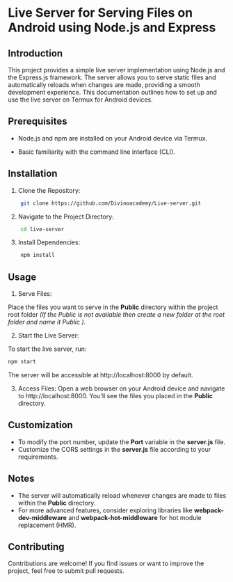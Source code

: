 # Live Server for Serving Files on Android using Node.js and Express

## Introduction

This project provides a simple live server implementation using Node.js and the Express.js framework. The server allows you to serve static files and automatically reloads when changes are made, providing a smooth development experience. This documentation outlines how to set up and use the live server on Termux for Android devices.

## Prerequisites

* Node.js and npm are installed on your Android device via Termux.

* Basic familiarity with the command line interface (CLI).

## Installation

1. Clone the Repository:
``` bash
    git clone https://github.com/Divinoacademy/Live-server.git
```
2. Navigate to the Project Directory:
``` bash
    cd live-server
```
3. Install Dependencies:
``` bash
    npm install
```
## Usage
1. Serve Files:

Place the files you want to serve in the **Public** directory within the project root folder *(If the Public is not available then create a new folder at the root folder and name it Public )*.

2. Start the Live Server:

To start the live server, run:

``` bash
npm start
```
The server will be accessible at http://localhost:8000 by default.

3. Access Files:
Open a web browser on your Android device and navigate to http://localhost:8000. You'll see the files you placed in the **Public** directory.

## Customization
* To modify the port number, update the **Port** variable in the **server.js** file.
* Customize the CORS settings in the **server.js** file according to your requirements.

## Notes
* The server will automatically reload whenever changes are made to files within the **Public** directory.
* For more advanced features, consider exploring libraries like **webpack-dev-middleware** and **webpack-hot-middleware** for hot module replacement (HMR).

## Contributing
Contributions are welcome! If you find issues or want to improve the project, feel free to submit pull requests.







